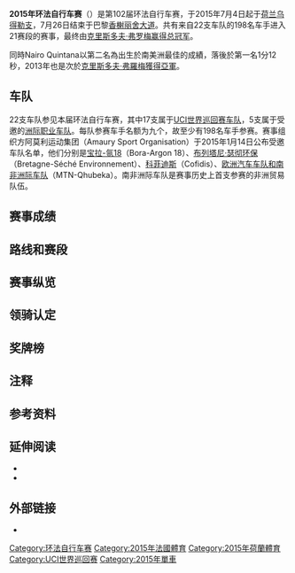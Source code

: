 **2015年环法自行车赛**（）是第102届环法自行车赛，于2015年7月4日起于[荷兰](../Page/荷兰.md "wikilink")[乌得勒支](../Page/乌得勒支.md "wikilink")，7月26日结束于巴黎[香榭丽舍大道](https://zh.wikipedia.org/wiki/香榭丽舍大道 "wikilink")。共有来自22支车队的198名车手进入21赛段的赛事，最终由[克里斯多夫·弗罗梅赢得](https://zh.wikipedia.org/wiki/克里斯多夫·弗罗梅 "wikilink")[总冠军](https://zh.wikipedia.org/wiki/环法自行车赛总成绩领先者 "wikilink")。

同時Nairo Quintana以第二名為出生於南美洲最佳的成績，落後於第一名1分12秒，2013年也是次於[克里斯多夫·弗羅梅獲得亞軍](https://zh.wikipedia.org/wiki/克里斯多夫·弗羅梅 "wikilink")。

## 车队

22支车队参见本届环法自行车赛，其中17支属于[UCI世界巡回赛车队](https://zh.wikipedia.org/wiki/UCI世界巡回赛 "wikilink")，5支属于受邀的[洲际职业车队](https://zh.wikipedia.org/wiki/UCI洲际巡回赛 "wikilink")。每队参赛车手名额为九个，故至少有198名车手参赛。赛事组织方阿莫利运动集团（Amaury Sport Organisation）于2015年1月14日公布受邀车队名单，他们分别是[宝拉-氩18](https://zh.wikipedia.org/wiki/宝拉-氩18车队 "wikilink")（Bora-Argon 18）、[布列塔尼·瑟彻环保](https://zh.wikipedia.org/wiki/布列塔尼·瑟彻环保车队 "wikilink")（Bretagne-Séché Environnement）、[科菲迪斯](https://zh.wikipedia.org/wiki/科菲迪斯车队 "wikilink")（Cofidis）、[欧洲汽车车队和](https://zh.wikipedia.org/wiki/欧洲汽车车队 "wikilink")[南非洲际车队](https://zh.wikipedia.org/wiki/南非洲际车队 "wikilink")（MTN-Qhubeka）。南非洲际车队是赛事历史上首支参赛的非洲贸易队伍。

## 赛事成绩

## 路线和赛段

## 赛事纵览

## 领骑认定

## 奖牌榜

## 注释

## 参考资料

## 延伸阅读

  -
  -
## 外部链接

  -
[Category:环法自行车赛](https://zh.wikipedia.org/wiki/Category:环法自行车赛 "wikilink") [Category:2015年法國體育](https://zh.wikipedia.org/wiki/Category:2015年法國體育 "wikilink") [Category:2015年荷蘭體育](https://zh.wikipedia.org/wiki/Category:2015年荷蘭體育 "wikilink") [Category:UCI世界巡回赛](https://zh.wikipedia.org/wiki/Category:UCI世界巡回赛 "wikilink") [Category:2015年單車](https://zh.wikipedia.org/wiki/Category:2015年單車 "wikilink")